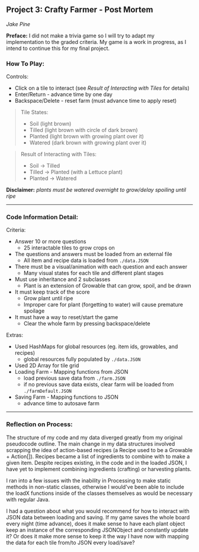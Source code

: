 ## Project 3: Crafty Farmer - Post Mortem
*Jake Pine*

**Preface:**
I did not make a trivia game so I will try to adapt my implementation to the graded criteria. My game is a work in progress, as I intend to continue this for my final project.

### How To Play:
Controls:
- Click on a tile to interact (see *Result of Interacting with Tiles* for details)
- Enter/Return - advance time by one day
- Backspace/Delete - reset farm (must advance time to apply reset)

> Tile States:
> - Soil (light brown)
> - Tilled (light brown with circle of dark brown)
> - Planted (light brown with growing plant over it)
> - Watered (dark brown with growing plant over it)

> Result of Interacting with Tiles:
> - Soil -> Tilled
> - Tilled -> Planted (with a Lettuce plant)
> - Planted -> Watered

**Disclaimer:** *plants must be watered overnight to grow/delay spoiling until ripe*

---

### Code Information Detail:
Criteria:
- Answer 10 or more questions
  - 25 interactable tiles to grow crops on
- The questions and answers must be loaded from an external file
  - All item and recipe data is loaded from `./data.JSON`
- There must be a visual/animation with each question and each answer
  - Many visual states for each tile and different plant stages
- Must use inheritance and 2 subclasses
  - Plant is an extension of Growable that can grow, spoil, and be drawn
- It must keep track of the score
  - Grow plant until ripe
  - Improper care for plant (forgetting to water) will cause premature spoilage
- It must have a way to reset/start the game
  - Clear the whole farm by pressing backspace/delete

Extras:
- Used HashMaps for global resources (eg. item ids, growables, and recipes)
  - global resources fully populated by `./data.JSON`
- Used 2D Array for tile grid
- Loading Farm - Mapping functions from JSON
  - load previous save data from `./farm.JSON`
  - if no previous save data exists, clear farm will be loaded from `./farmDefault.JSON`
- Saving Farm - Mapping functions to JSON
  - advance time to autosave farm

---

### Reflection on Process:
The structure of my code and my data diverged greatly from my original pseudocode outline. The main change in my data structures involved scrapping the idea of action-based recipes (a Recipe used to be a Growable + Action[]). Recipes became a list of ingredients to combine with to make a given item. Despite recipes existing, in the code and in the loaded JSON, I have yet to implement combining ingredients (crafting) or harvesting plants.

I ran into a few issues with the inability in Processing to make static methods in non-static classes, otherwise I would've been able to include the loadX functions inside of the classes themselves as would be necessary with regular Java.

I had a question about what you would recommend for how to interact with JSON data between loading and saving. If my game saves the whole board every night (time advance), does it make sense to have each plant object keep an instance of the corresponding JSONObject and constantly update it? Or does it make more sense to keep it the way I have now with mapping the data for each tile from/to JSON every load/save?